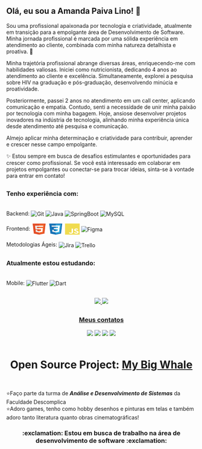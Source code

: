 ##  Olá, eu sou a Amanda Paiva Lino! :wave:
Sou uma profissional apaixonada por tecnologia e criatividade, atualmente em transição para a empolgante área de Desenvolvimento de Software. Minha jornada profissional é marcada por uma sólida experiência em atendimento ao cliente, combinada com minha natureza detalhista e proativa. :purple_heart:

Minha trajetória profissional abrange diversas áreas, enriquecendo-me com habilidades valiosas. Iniciei como nutricionista, dedicando 4 anos ao atendimento ao cliente e excelência. Simultaneamente, explorei a pesquisa sobre HIV na graduação e pós-graduação, desenvolvendo minúcia e proatividade.

Posteriormente, passei 2 anos no atendimento em um call center, aplicando comunicação e empatia. Contudo, senti a necessidade de unir minha paixão por tecnologia com minha bagagem. Hoje, ansiose desenvolver projetos inovadores na indústria de tecnologia, alinhando minha experiência única desde atendimento até pesquisa e comunicação.

Almejo aplicar minha determinação e criatividade para contribuir, aprender e crescer nesse campo empolgante.

✨ Estou sempre em busca de desafios estimulantes e oportunidades para crescer como profissional. Se você está interessado em colaborar em projetos empolgantes ou conectar-se para trocar ideias, sinta-se à vontade para entrar em contato!
##

<h3>Tenho experiência com:</h3>

<div style="display: inline_block"><br>    
 Backend:
   <img align="center" alt="Git" height="30" width="40" src="https://cdn.jsdelivr.net/gh/devicons/devicon/icons/git/git-original.svg" />
   <img align="center" alt="Java" height="30" width="40" src="https://cdn-icons-png.flaticon.com/512/226/226777.png">
   <img align="center" alt="SpringBoot" height="30" width="40" src="https://cdn.jsdelivr.net/gh/devicons/devicon/icons/spring/spring-original.svg" />        
   <img align="center" alt="MySQL" height="30" width="40" src="https://cdn.jsdelivr.net/gh/devicons/devicon/icons/mysql/mysql-original.svg" />
</div>

<div style="display: inline_block"><br>    
 Frontend:
   <img align="center" alt="HTML" height="30" width="40" src="https://raw.githubusercontent.com/devicons/devicon/master/icons/html5/html5-original.svg">
   <img align="center" alt="CSS" height="30" width="40" src="https://raw.githubusercontent.com/devicons/devicon/master/icons/css3/css3-original.svg">    
   <img align="center" alt="Javascript" height="30" width="40" src="https://raw.githubusercontent.com/devicons/devicon/master/icons/javascript/javascript-plain.svg">
   <img align="center" alt="Figma" height="30" width="40" src="https://cdn.jsdelivr.net/gh/devicons/devicon/icons/figma/figma-original.svg" />
</div>

<div style="display: inline_block"><br>    
 Metodologias Ágeis:
   <img align="center" alt="Jira" height="30" width="40"  src="https://cdn.jsdelivr.net/gh/devicons/devicon/icons/jira/jira-original.svg" />
   <img align="center" alt="Trello" height="30" width="40"  src="https://cdn.jsdelivr.net/gh/devicons/devicon/icons/trello/trello-plain.svg" />
</div>
            
 ##


<h3>Atualmente estou estudando:</h3>
 <div style="display: inline_block"><br>    
  Mobile:
   <img align="center" alt="Flutter" height="30" width="40" src="https://cdn.jsdelivr.net/gh/devicons/devicon/icons/flutter/flutter-original.svg" />   
   <img align="center" alt="Dart" height="30" width="40" src="https://cdn.jsdelivr.net/gh/devicons/devicon/icons/dart/dart-original.svg" />

 </div>

##

<div align="center">
  <a href="https://github.com/Amandapvln">
  <img height="150em" src="https://github-readme-stats.vercel.app/api?username=Amandapvln&show_icons=true&theme=dracula&include_all_commits=true&count_private=true"/>
  <img height="150em" src="https://github-readme-stats.vercel.app/api/top-langs/?username=Amandapvln&layout=compact&langs_count=7&theme=dracula"/>
</div>

##

<h3 align="center">Meus contatos</h3>
 
<div align="center">
<a href="https://www.instagram.com/amandalino.dev/" target="_blank"><img src="https://img.shields.io/badge/-Instagram-%23E4405F?style=for-the-badge&logo=instagram&logoColor=white" target="_blank"></a>
  <a href = "mailto:amanda-lol@hotmail.com"><img src="https://img.shields.io/badge/Microsoft_Outlook-0078D4?style=for-the-badge&logo=microsoft-outlook&logoColor=white"></a>
  <a href="https://www.linkedin.com/in/amanda-paiva-lino-1bbb0189/" target="_blank"><img src="https://img.shields.io/badge/LinkedIn-0077B5?style=for-the-badge&logo=linkedin&logoColor=white" target="_blank"></a>
  <a href="https://codepen.io/Amaneko" target="_blank"><img src="https://img.shields.io/badge/Codepen-000000?style=for-the-badge&logo=codepen&logoColor=white"></a>
</div>

<br>

##

<h1 align="center">
Open Source Project:
<a href="https://mybigwhale.com" target="_blank"> My Big Whale </a>
</h1>

<br>
  
:star:Faço parte da turma de <strong><em>Análise e Desenvolvimento de Sistemas</em></strong> da Faculdade Descomplica <br>
:star:Adoro games, tenho como hobby desenhos e pinturas em telas e também adoro tanto literatura quanto obras cinematográficas! <br>
<h3 align="center"> :exclamation: Estou em busca de trabalho na área de desenvolvimento de software :exclamation: </h3>
